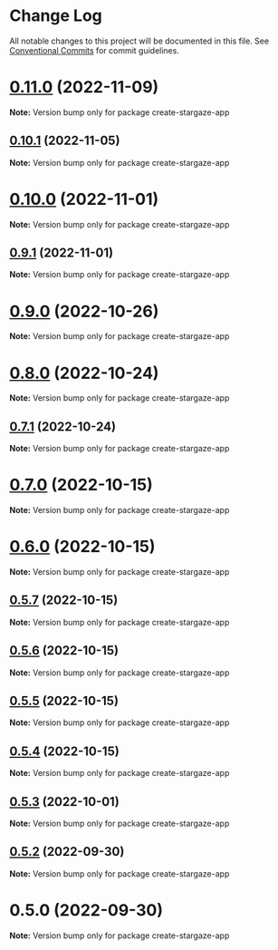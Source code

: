 # Change Log

All notable changes to this project will be documented in this file.
See [Conventional Commits](https://conventionalcommits.org) for commit guidelines.

# [0.11.0](https://github.com/cosmology-tech/create-cosmos-app/compare/create-stargaze-app@0.10.1...create-stargaze-app@0.11.0) (2022-11-09)

**Note:** Version bump only for package create-stargaze-app





## [0.10.1](https://github.com/cosmology-tech/create-cosmos-app/compare/create-stargaze-app@0.10.0...create-stargaze-app@0.10.1) (2022-11-05)

**Note:** Version bump only for package create-stargaze-app





# [0.10.0](https://github.com/cosmology-tech/create-cosmos-app/compare/create-stargaze-app@0.9.1...create-stargaze-app@0.10.0) (2022-11-01)

**Note:** Version bump only for package create-stargaze-app





## [0.9.1](https://github.com/cosmology-tech/create-cosmos-app/compare/create-stargaze-app@0.9.0...create-stargaze-app@0.9.1) (2022-11-01)

**Note:** Version bump only for package create-stargaze-app





# [0.9.0](https://github.com/cosmology-tech/create-cosmos-app/compare/create-stargaze-app@0.8.0...create-stargaze-app@0.9.0) (2022-10-26)

**Note:** Version bump only for package create-stargaze-app





# [0.8.0](https://github.com/cosmology-tech/create-cosmos-app/compare/create-stargaze-app@0.7.1...create-stargaze-app@0.8.0) (2022-10-24)

**Note:** Version bump only for package create-stargaze-app





## [0.7.1](https://github.com/cosmology-tech/create-cosmos-app/compare/create-stargaze-app@0.7.0...create-stargaze-app@0.7.1) (2022-10-24)

**Note:** Version bump only for package create-stargaze-app





# [0.7.0](https://github.com/cosmology-tech/create-cosmos-app/compare/create-stargaze-app@0.6.0...create-stargaze-app@0.7.0) (2022-10-15)

**Note:** Version bump only for package create-stargaze-app





# [0.6.0](https://github.com/cosmology-tech/create-cosmos-app/compare/create-stargaze-app@0.5.7...create-stargaze-app@0.6.0) (2022-10-15)

**Note:** Version bump only for package create-stargaze-app





## [0.5.7](https://github.com/cosmology-tech/create-cosmos-app/compare/create-stargaze-app@0.5.6...create-stargaze-app@0.5.7) (2022-10-15)

**Note:** Version bump only for package create-stargaze-app





## [0.5.6](https://github.com/cosmology-tech/create-cosmos-app/compare/create-stargaze-app@0.5.5...create-stargaze-app@0.5.6) (2022-10-15)

**Note:** Version bump only for package create-stargaze-app





## [0.5.5](https://github.com/cosmology-tech/create-cosmos-app/compare/create-stargaze-app@0.5.4...create-stargaze-app@0.5.5) (2022-10-15)

**Note:** Version bump only for package create-stargaze-app





## [0.5.4](https://github.com/cosmology-tech/create-cosmos-app/compare/create-stargaze-app@0.5.3...create-stargaze-app@0.5.4) (2022-10-15)

**Note:** Version bump only for package create-stargaze-app





## [0.5.3](https://github.com/cosmology-tech/create-cosmos-app/compare/create-stargaze-app@0.5.2...create-stargaze-app@0.5.3) (2022-10-01)

**Note:** Version bump only for package create-stargaze-app





## [0.5.2](https://github.com/cosmology-tech/create-cosmos-app/compare/create-stargaze-app@0.5.0...create-stargaze-app@0.5.2) (2022-09-30)

**Note:** Version bump only for package create-stargaze-app





# 0.5.0 (2022-09-30)

**Note:** Version bump only for package create-stargaze-app
